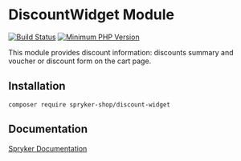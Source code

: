 # DiscountWidget Module
[![Build Status](https://travis-ci.org/spryker-shop/discount-widget.svg)](https://travis-ci.org/spryker-shop/discount-widget)
[![Minimum PHP Version](https://img.shields.io/badge/php-%3E%3D%207.3-8892BF.svg)](https://php.net/)

This module provides discount information: discounts summary and voucher or discount form on the cart page.

## Installation

```
composer require spryker-shop/discount-widget
```

## Documentation

[Spryker Documentation](https://academy.spryker.com)

